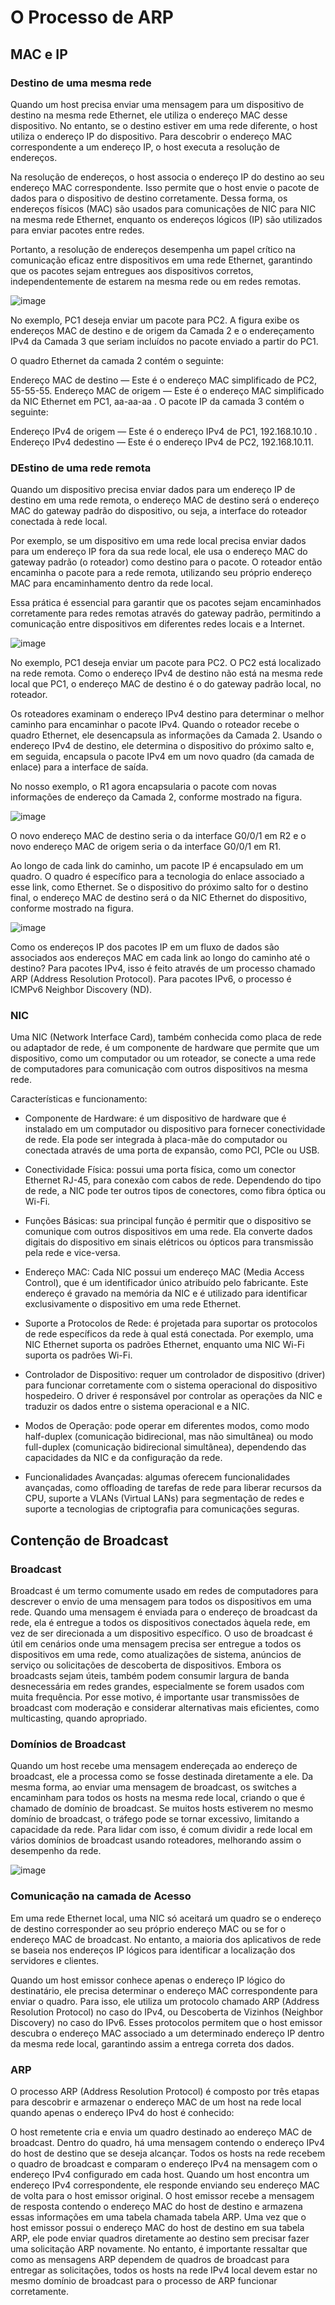 # O Processo de ARP

## MAC e IP

### Destino de uma mesma rede

Quando um host precisa enviar uma mensagem para um dispositivo de destino na mesma rede Ethernet, ele utiliza o endereço MAC desse dispositivo. No entanto, se o destino estiver em uma rede diferente, o host utiliza o endereço IP do dispositivo. Para descobrir o endereço MAC correspondente a um endereço IP, o host executa a resolução de endereços.

Na resolução de endereços, o host associa o endereço IP do destino ao seu endereço MAC correspondente. Isso permite que o host envie o pacote de dados para o dispositivo de destino corretamente. Dessa forma, os endereços físicos (MAC) são usados para comunicações de NIC para NIC na mesma rede Ethernet, enquanto os endereços lógicos (IP) são utilizados para enviar pacotes entre redes.

Portanto, a resolução de endereços desempenha um papel crítico na comunicação eficaz entre dispositivos em uma rede Ethernet, garantindo que os pacotes sejam entregues aos dispositivos corretos, independentemente de estarem na mesma rede ou em redes remotas.

![image](https://github.com/micvet/bootcamp-qa-automacao-cypress/assets/86981990/5a73be99-0071-490b-9b52-1edf0c2a0e55)

No exemplo, PC1 deseja enviar um pacote para PC2. A figura exibe os endereços MAC de destino e de origem da Camada 2 e o endereçamento IPv4 da Camada 3 que seriam incluídos no pacote enviado a partir do PC1.

O quadro Ethernet da camada 2 contém o seguinte:

Endereço MAC de destino — Este é o endereço MAC simplificado de PC2, 55-55-55.
Endereço MAC de origem — Este é o endereço MAC simplificado da NIC Ethernet em PC1, aa-aa-aa .
O pacote IP da camada 3 contém o seguinte:

Endereço IPv4 de origem — Este é o endereço IPv4 de PC1, 192.168.10.10 .
Endereço IPv4 dedestino — Este é o endereço IPv4 de PC2, 192.168.10.11.

### DEstino de uma rede remota

Quando um dispositivo precisa enviar dados para um endereço IP de destino em uma rede remota, o endereço MAC de destino será o endereço MAC do gateway padrão do dispositivo, ou seja, a interface do roteador conectada à rede local.

Por exemplo, se um dispositivo em uma rede local precisa enviar dados para um endereço IP fora da sua rede local, ele usa o endereço MAC do gateway padrão (o roteador) como destino para o pacote. O roteador então encaminha o pacote para a rede remota, utilizando seu próprio endereço MAC para encaminhamento dentro da rede local.

Essa prática é essencial para garantir que os pacotes sejam encaminhados corretamente para redes remotas através do gateway padrão, permitindo a comunicação entre dispositivos em diferentes redes locais e a Internet.

![image](https://github.com/micvet/bootcamp-qa-automacao-cypress/assets/86981990/c6ff50d8-c1c4-4c68-b073-4c640ebecc68)

No exemplo, PC1 deseja enviar um pacote para PC2. O PC2 está localizado na rede remota. Como o endereço IPv4 de destino não está na mesma rede local que PC1, o endereço MAC de destino é o do gateway padrão local, no roteador.

Os roteadores examinam o endereço IPv4 destino para determinar o melhor caminho para encaminhar o pacote IPv4. Quando o roteador recebe o quadro Ethernet, ele desencapsula as informações da Camada 2. Usando o endereço IPv4 de destino, ele determina o dispositivo do próximo salto e, em seguida, encapsula o pacote IPv4 em um novo quadro (da camada de enlace) para a interface de saída.

No nosso exemplo, o R1 agora encapsularia o pacote com novas informações de endereço da Camada 2, conforme mostrado na figura.

![image](https://github.com/micvet/bootcamp-qa-automacao-cypress/assets/86981990/0ec73e79-a726-442b-9849-ef0317a59f63)

O novo endereço MAC de destino seria o da interface G0/0/1 em R2 e o novo endereço MAC de origem seria o da interface G0/0/1 em R1.

Ao longo de cada link do caminho, um pacote IP é encapsulado em um quadro. O quadro é específico para a tecnologia do enlace associado a esse link, como Ethernet. Se o dispositivo do próximo salto for o destino final, o endereço MAC de destino será o da NIC Ethernet do dispositivo, conforme mostrado na figura.

![image](https://github.com/micvet/bootcamp-qa-automacao-cypress/assets/86981990/d5b3a8b1-0ba8-445c-bc46-634506aa2367)

Como os endereços IP dos pacotes IP em um fluxo de dados são associados aos endereços MAC em cada link ao longo do caminho até o destino? Para pacotes IPv4, isso é feito através de um processo chamado ARP (Address Resolution Protocol). Para pacotes IPv6, o processo é ICMPv6 Neighbor Discovery (ND).

### NIC

Uma NIC (Network Interface Card), também conhecida como placa de rede ou adaptador de rede, é um componente de hardware que permite que um dispositivo, como um computador ou um roteador, se conecte a uma rede de computadores para comunicação com outros dispositivos na mesma rede.

Características e funcionamento:

* Componente de Hardware: é um dispositivo de hardware que é instalado em um computador ou dispositivo para fornecer conectividade de rede. Ela pode ser integrada à placa-mãe do computador ou conectada através de uma porta de expansão, como PCI, PCIe ou USB.

* Conectividade Física: possui uma porta física, como um conector Ethernet RJ-45, para conexão com cabos de rede. Dependendo do tipo de rede, a NIC pode ter outros tipos de conectores, como fibra óptica ou Wi-Fi.

* Funções Básicas: sua principal função é permitir que o dispositivo se comunique com outros dispositivos em uma rede. Ela converte dados digitais do dispositivo em sinais elétricos ou ópticos para transmissão pela rede e vice-versa.

* Endereço MAC: Cada NIC possui um endereço MAC (Media Access Control), que é um identificador único atribuído pelo fabricante. Este endereço é gravado na memória da NIC e é utilizado para identificar exclusivamente o dispositivo em uma rede Ethernet.

* Suporte a Protocolos de Rede: é projetada para suportar os protocolos de rede específicos da rede à qual está conectada. Por exemplo, uma NIC Ethernet suporta os padrões Ethernet, enquanto uma NIC Wi-Fi suporta os padrões Wi-Fi.

* Controlador de Dispositivo: requer um controlador de dispositivo (driver) para funcionar corretamente com o sistema operacional do dispositivo hospedeiro. O driver é responsável por controlar as operações da NIC e traduzir os dados entre o sistema operacional e a NIC.

* Modos de Operação: pode operar em diferentes modos, como modo half-duplex (comunicação bidirecional, mas não simultânea) ou modo full-duplex (comunicação bidirecional simultânea), dependendo das capacidades da NIC e da configuração da rede.

* Funcionalidades Avançadas: algumas oferecem funcionalidades avançadas, como offloading de tarefas de rede para liberar recursos da CPU, suporte a VLANs (Virtual LANs) para segmentação de redes e suporte a tecnologias de criptografia para comunicações seguras.

## Contenção de Broadcast

### Broadcast

Broadcast é um termo comumente usado em redes de computadores para descrever o envio de uma mensagem para todos os dispositivos em uma rede. Quando uma mensagem é enviada para o endereço de broadcast da rede, ela é entregue a todos os dispositivos conectados àquela rede, em vez de ser direcionada a um dispositivo específico.
O uso de broadcast é útil em cenários onde uma mensagem precisa ser entregue a todos os dispositivos em uma rede, como atualizações de sistema, anúncios de serviço ou solicitações de descoberta de dispositivos.
Embora os broadcasts sejam úteis, também podem consumir largura de banda desnecessária em redes grandes, especialmente se forem usados com muita frequência. Por esse motivo, é importante usar transmissões de broadcast com moderação e considerar alternativas mais eficientes, como multicasting, quando apropriado.

### Domínios de Broadcast

Quando um host recebe uma mensagem endereçada ao endereço de broadcast, ele a processa como se fosse destinada diretamente a ele. Da mesma forma, ao enviar uma mensagem de broadcast, os switches a encaminham para todos os hosts na mesma rede local, criando o que é chamado de domínio de broadcast. Se muitos hosts estiverem no mesmo domínio de broadcast, o tráfego pode se tornar excessivo, limitando a capacidade da rede. Para lidar com isso, é comum dividir a rede local em vários domínios de broadcast usando roteadores, melhorando assim o desempenho da rede.

![image](https://github.com/micvet/bootcamp-qa-automacao-cypress/assets/86981990/625021f4-ee58-4c9c-a4d1-5c588102295d)

### Comunicação na camada de Acesso

Em uma rede Ethernet local, uma NIC só aceitará um quadro se o endereço de destino corresponder ao seu próprio endereço MAC ou se for o endereço MAC de broadcast. No entanto, a maioria dos aplicativos de rede se baseia nos endereços IP lógicos para identificar a localização dos servidores e clientes.

Quando um host emissor conhece apenas o endereço IP lógico do destinatário, ele precisa determinar o endereço MAC correspondente para enviar o quadro. Para isso, ele utiliza um protocolo chamado ARP (Address Resolution Protocol) no caso do IPv4, ou Descoberta de Vizinhos (Neighbor Discovery) no caso do IPv6. Esses protocolos permitem que o host emissor descubra o endereço MAC associado a um determinado endereço IP dentro da mesma rede local, garantindo assim a entrega correta dos dados.

### ARP

O processo ARP (Address Resolution Protocol) é composto por três etapas para descobrir e armazenar o endereço MAC de um host na rede local quando apenas o endereço IPv4 do host é conhecido:

O host remetente cria e envia um quadro destinado ao endereço MAC de broadcast. Dentro do quadro, há uma mensagem contendo o endereço IPv4 do host de destino que se deseja alcançar.
Todos os hosts na rede recebem o quadro de broadcast e comparam o endereço IPv4 na mensagem com o endereço IPv4 configurado em cada host. Quando um host encontra um endereço IPv4 correspondente, ele responde enviando seu endereço MAC de volta para o host emissor original.
O host emissor recebe a mensagem de resposta contendo o endereço MAC do host de destino e armazena essas informações em uma tabela chamada tabela ARP.
Uma vez que o host emissor possui o endereço MAC do host de destino em sua tabela ARP, ele pode enviar quadros diretamente ao destino sem precisar fazer uma solicitação ARP novamente. No entanto, é importante ressaltar que como as mensagens ARP dependem de quadros de broadcast para entregar as solicitações, todos os hosts na rede IPv4 local devem estar no mesmo domínio de broadcast para o processo de ARP funcionar corretamente.








